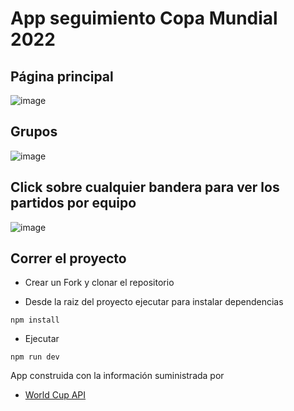 # App seguimiento Copa Mundial 2022

## Página principal

![image](https://user-images.githubusercontent.com/39018284/204692376-bbb5c7ac-e436-4732-8550-cb48c33f222a.png)

## Grupos

![image](https://user-images.githubusercontent.com/39018284/204117904-10f3d5d8-2000-4d70-a4e7-773b570e86bf.png)

## Click sobre cualquier bandera para ver los partidos por equipo

![image](https://user-images.githubusercontent.com/39018284/204692585-99350d85-e71e-441f-8f6f-0f44725dcbac.png)

## Correr el proyecto

- Crear un Fork y clonar el repositorio

- Desde la raiz del proyecto ejecutar para instalar dependencias

```
npm install 
```
- Ejecutar 

```
npm run dev
```

App construida con la información suministrada por 

- [World Cup API](https://github.com/liverday/world-cup-api)

